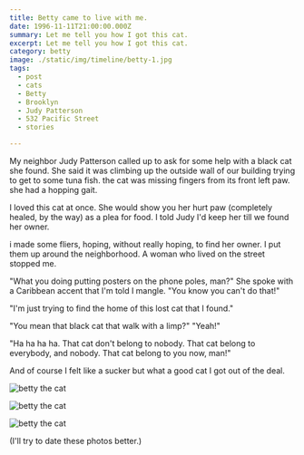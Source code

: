 ```yaml
---
title: Betty came to live with me.
date: 1996-11-11T21:00:00.000Z
summary: Let me tell you how I got this cat.
excerpt: Let me tell you how I got this cat.
category: betty
image: ./static/img/timeline/betty-1.jpg
tags:
  - post
  - cats
  - Betty
  - Brooklyn
  - Judy Patterson
  - 532 Pacific Street
  - stories

---
```


My neighbor Judy Patterson called up to ask for some help with a black cat she found. She said it was climbing up the outside wall of our building trying to get to some tuna fish. the cat was missing fingers from its front left paw. she had a hopping gait.

I loved this cat at once. She would show you her hurt paw (completely healed, by the way) as a plea for food. I told Judy I'd keep her till we found her owner.

i made some fliers, hoping, without really hoping, to find her owner. I put them up around the neighborhood. A woman who lived on the street stopped me.

"What you doing putting posters on the phone poles, man?" She spoke with a Caribbean accent that I'm told I mangle. "You know you can't do that!"

"I'm just trying to find the home of this lost cat that I found."

"You mean that black cat that walk with a limp?"
"Yeah!"

"Ha ha ha ha. That cat don't belong to nobody. That cat belong to everybody, and nobody. That cat belong to you now, man!"

And of course I felt like a sucker but what a good cat I got out of the deal.

![betty the cat](/static/img/betty/betty-1.jpg)

![betty the cat](/static/img/betty/betty-2.jpg)

![betty the cat](/static/img/betty/betty-with-her-black-cat-toy.jpg)

(I'll try to date these photos better.)